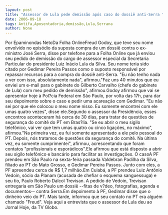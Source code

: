 ```yaml
---
layout: post
title: "Assessor de Lula pede demissão após caso do dossiê anti-Serra "
date: 2006-09-18
tags: Antifa,Aposentadoria,demissão,Lula,Serrana
author: None
---
```

Por Epaminondas NetoDa Folha OnlineFreud Godoy, que teve seu nome envolvido no episódio da suposta compra de um dossiê contra o ex-ministro José Serra, disse por telefone para a Folha Online que já enviou seu pedido de demissão do cargo de assessor especial da Secretaria Particular do presidente Luiz Inácio Lula da Silva. Seu nome teria sido citado por Gedimar Pereira Passos como o suposto responsável por repassar recursos para a compra do dossiê anti-Serra. \"Eu não tenho nada a ver com isso, absolutamente nada\", afirmou.\"Faz uns 40 minutos que eu enviei um e-mail para o gabinete do Gilberto Carvalho (chefe do gabinete de Lula) com meu pedido de demissão\", afirmou.Godoy afirmou que vai se apresentar hoje à Pol?cia Federal em São Paulo, por volta das 17h, para dar seu depoimento sobre o caso e pedir uma acareação com Gedimar. \"Eu não sei por que ele colocou o meu nome nisso. Eu somente encontrei com ele umas quatro vezes\", disse ele.Segundo o assessor da Presidência, esses encontros aconteceram há cerca de 30 dias, para tratar de questões de segurança do comitê do PT em Bras?lia. \"Se eu abrir o meu sigilo telefônico, vai ver que tem umas quatro ou cinco ligações, no máximo\", afirmou.\"Na primeira vez, eu fui somente apresentado a ele pelo pessoal do PT. Depois, nós tratamos de questões da segurança do comitê. Na última vez, eu somente cumprimentei\", afirmou, acrescentando que foram contatos \"profissionais e esporádicos\".Ele afirmou que está disposto a abrir seu sigilo telefônico e bancário para facilitar as investigações. O casoA PF prendeu em São Paulo na sexta-feira passada Valdebran Padilha da Silva, filiado ao PT do Mato Grosso, e Gedimar Pereira Passos. Junto com eles, a PF apreendeu cerca de R$ 1,7 milhão.Em Cuiabá, a PF prendeu Luiz Antônio
 Vedoin, sócio da Planam (acusada de chefiar o esquema sanguessuga) e seu tio, Paulo Roberto Dalcol Trevisan. A pedido de Vedoin, Trevisan entregaria em São Paulo um dossiê --fitas de v?deo, fotografias, agenda e documentos-- contra Serra.Em depoimento à PF, Gedimar disse que o dinheiro veio do PT. Mais tarde, informou que seu contato no PT era alguém chamado \"Freud\".
Veja aqui a entrevista que o assessor de Lula deu ao Jornal Hoje, da TV Globo. 